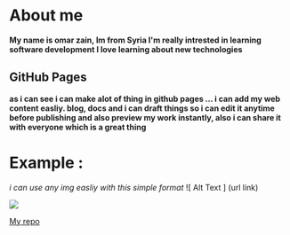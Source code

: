 # About me
**My name is omar zain, Im from Syria
I'm really intrested in learning software development
I love learning about new technologies**


## GitHub Pages
__as i can see i can make alot of thing in github pages ... i can add my web content easliy.  blog, docs and i can draft things so i can edit it anytime before publishing and also preview my work instantly, also i can share it with everyone which is a great thing__

# Example :
_i can use any img easliy with this simple format_
 ![ Alt Text ] (url link)  

![](https://upload.wikimedia.org/wikipedia/en/f/f1/Down_Arrow_Icon.png)


[My repo](https://github.com/omarXzain/reading-notes)